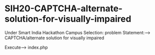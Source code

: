 # SIH20-CAPTCHA-alternate-solution-for-visually-impaired
Under Smart India Hackathon Campus Selection: problem Statement:--> CAPTCHA/alternate solution for visually impaired

Execute--> index.php
